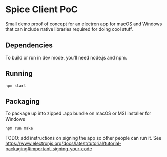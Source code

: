 Spice Client PoC
================

Small demo proof of concept for an electron app for macOS and Windows that can
include native libraries required for doing cool stuff.

Dependencies
------------
To build or run in dev mode, you'll need node.js and npm.

Running
-------

    npm start

Packaging
---------

To package up into zipped .app bundle on macOS or MSI installer for Windows

    npm run make

TODO: add instructions on signing the app so other people can run it. See
<https://www.electronjs.org/docs/latest/tutorial/tutorial-packaging#important-signing-your-code>
